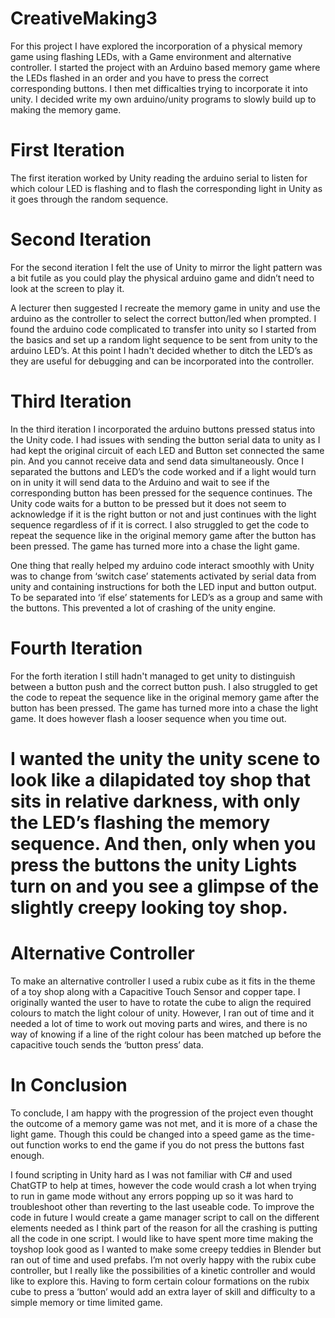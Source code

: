 # CreativeMaking3


For this project I have explored the incorporation of a physical memory game using flashing LEDs, with a Game environment and alternative controller.
I started the project with an Arduino based memory game where the LEDs flashed in an order and you have to press the correct corresponding buttons. I then met difficalties trying to incorporate it into unity. I decided write my own arduino/unity programs to slowly build up to making the memory game.

# First Iteration
The first iteration worked by Unity reading the arduino serial to listen for which colour LED is flashing and to flash the corresponding light in Unity as it goes through the random sequence. 

# Second Iteration 
For the second iteration I felt the use of Unity to mirror the light pattern was a bit futile as you could play the physical arduino game and didn’t need to look at the screen to play it. 

A lecturer then suggested I recreate the memory game in unity and use the arduino as the controller to select the correct button/led when prompted. I found the arduino code complicated to transfer into unity so I started from the basics and set up a random light sequence to be sent from unity to the arduino LED’s. At this point I hadn't decided whether to ditch the LED’s as they are useful for debugging and can be incorporated into the controller. 

# Third Iteration
In the third iteration I incorporated the arduino buttons pressed status into the Unity code.  I had issues with sending the button serial data to unity as I had kept the original circuit of each LED and Button set connected the same pin. And you cannot receive data and send data simultaneously. Once I separated the buttons and LED’s the code worked and if a light would turn on in unity it will send data to the Arduino and wait to see if the corresponding button has been pressed for the sequence continues. The Unity code waits for a button to be pressed but it does not seem to acknowledge if it is the right button or not and just continues with the light sequence regardless of if it is correct. I also struggled to get the code to   repeat the sequence like in the original memory game after the button has been pressed. The game has turned more into a chase the light game. 

One thing that really helped my arduino code interact smoothly with Unity was to change from ‘switch case’ statements activated by serial data from unity and containing instructions for both the LED input and button output. To be separated into ‘if else’ statements for LED’s as a group and same with the buttons. This prevented a lot of crashing of the unity engine. 

# Fourth Iteration
For the forth iteration I still hadn't managed to get unity to distinguish between a button push and the correct button push. I also struggled to get the code to repeat the sequence like in the original memory game after the button has been pressed. The game has turned more into a chase the light game. It does however flash a looser sequence when you time out. 

# I wanted the unity the unity scene to look like a dilapidated toy shop that sits in relative darkness, with only the LED’s flashing the memory sequence. And then, only when you press the buttons the unity Lights turn on and you see a glimpse of the slightly creepy looking toy shop.

# Alternative Controller 
To make an alternative controller I used a rubix cube as it fits in the theme of a toy shop along with a Capacitive Touch Sensor and copper tape. I originally wanted the user to have to rotate the cube to align the required colours to match the light colour of unity. However, I ran out of time and it needed a lot of time to work out moving parts and wires, and there is no way of knowing if a line of the right colour has been matched up before the capacitive touch sends the ‘button press’ data.

# In Conclusion 
To conclude, I am happy with the progression of the project even thought the outcome of a memory game was not met, and it is more of a chase the light game. Though this could be changed into a speed game as the time-out function works to end the game if you do not press the buttons fast enough.

I found scripting in Unity hard as I was not familiar with C# and used ChatGTP to help at times, however the code would crash a lot when trying to run in game mode without any errors popping up so it was hard to troubleshoot other than reverting to the last useable code. To improve the code in future I would create a game manager script to call on the different elements needed as I think part of the reason for all the crashing is putting all the code in one script. I would like to have spent more time making the toyshop look good as I wanted to make some creepy teddies in Blender but ran out of time and used prefabs. I’m not overly happy with the rubix cube controller, but I really like the possibilities of a kinetic controller and would like to explore this. Having to form certain colour formations on the rubix cube to press a ‘button’ would add an extra layer of skill and difficulty to a simple memory or time limited game. 
